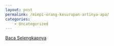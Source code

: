 ```yaml
---
layout: post
permalink: /mimpi-orang-kesurupan-artinya-apa/
categories:
    - Uncategorized
---
```


[Baca Selengkapnya](/08)